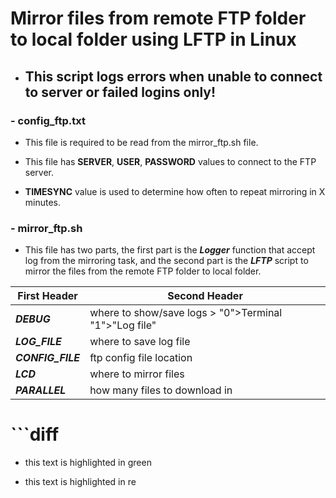 # Mirror files from remote FTP folder to local folder using LFTP in Linux

- ## This script logs errors when unable to connect to server or failed logins only!

### - config_ftp.txt

- This file is required  to be read from the mirror_ftp.sh file.

 - This file has **SERVER**, **USER**, **PASSWORD** values to connect to the FTP server.

 - **TIMESYNC** value is used to determine how often to repeat mirroring in X minutes.


### - mirror_ftp.sh

 - This file has two parts, the first part is the ***Logger*** function that accept log from the mirroring task, and the second part is the ***LFTP*** script to mirror the files from the remote FTP folder to local folder.


First Header | Second Header
------------ | -------------
***DEBUG*** | where to show/save logs >  "0">Terminal "1">"Log file"
***LOG_FILE*** | where to save log file
***CONFIG_FILE*** | ftp config file location
***LCD*** | where to mirror files
***PARALLEL*** | how many files to download in 


# ```diff
+ this text is highlighted in green
- this text is highlighted in re
```
